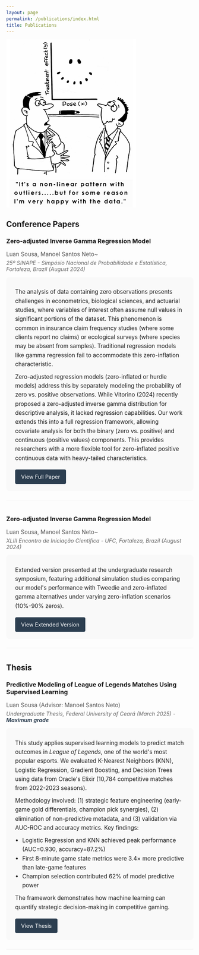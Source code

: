 ```yaml
---
layout: page
permalink: /publications/index.html
title: Publications
---
```


![](/images/Outliers.png)

## Conference Papers

<div class="publication">
  <h3>Zero-adjusted Inverse Gamma Regression Model</h3>
  <div class="authors">Luan Sousa, Manoel Santos Neto~</div>
  <div class="venue">25º SINAPE - Simpósio Nacional de Probabilidade e Estatística, Fortaleza, Brazil (August 2024)</div>
  <div class="summary">
    <p>The analysis of data containing zero observations presents challenges in econometrics, biological sciences, and actuarial studies, where variables of interest often assume null values in significant portions of the dataset. This phenomenon is common in insurance claim frequency studies (where some clients report no claims) or ecological surveys (where species may be absent from samples). Traditional regression models like gamma regression fail to accommodate this zero-inflation characteristic.</p>
    <p>Zero-adjusted regression models (zero-inflated or hurdle models) address this by separately modeling the probability of zero vs. positive observations. While Vitorino (2024) recently proposed a zero-adjusted inverse gamma distribution for descriptive analysis, it lacked regression capabilities. Our work extends this into a full regression framework, allowing covariate analysis for both the binary (zero vs. positive) and continuous (positive values) components. This provides researchers with a more flexible tool for zero-inflated positive continuous data with heavy-tailed characteristics.</p>
    <a href="/mypaper/poster/Artigo_ZAIGA.pdf" class="pdf-button">View Full Paper</a>
  </div>
</div>

<div class="publication">
  <h3>Zero-adjusted Inverse Gamma Regression Model</h3>
  <div class="authors">Luan Sousa, Manoel Santos Neto~</div>
  <div class="venue">XLIII Encontro de Iniciação Científica - UFC, Fortaleza, Brazil (August 2024)</div>
  <div class="summary">
    <p>Extended version presented at the undergraduate research symposium, featuring additional simulation studies comparing our model's performance with Tweedie and zero-inflated gamma alternatives under varying zero-inflation scenarios (10%-90% zeros).</p>
    <a href="/mypaper/poster/Poster_n2.pdf" class="pdf-button">View Extended Version</a>
  </div>
</div>

## Thesis

<div class="publication">
  <h3>Predictive Modeling of League of Legends Matches Using Supervised Learning</h3>
  <div class="authors">Luan Sousa (Advisor: Manoel Santos Neto)</div>
  <div class="venue">Undergraduate Thesis, Federal University of Ceará (March 2025) - <strong>Maximum grade</strong></div>
  <div class="summary">
    <p>This study applies supervised learning models to predict match outcomes in <em>League of Legends</em>, one of the world's most popular esports. We evaluated K-Nearest Neighbors (KNN), Logistic Regression, Gradient Boosting, and Decision Trees using data from Oracle's Elixir (10,784 competitive matches from 2022-2023 seasons).</p>
    <p>Methodology involved: (1) strategic feature engineering (early-game gold differentials, champion pick synergies), (2) elimination of non-predictive metadata, and (3) validation via AUC-ROC and accuracy metrics. Key findings:</p>
    <ul>
      <li>Logistic Regression and KNN achieved peak performance (AUC=0.930, accuracy=87.2%)</li>
      <li>First 8-minute game state metrics were 3.4× more predictive than late-game features</li>
      <li>Champion selection contributed 62% of model predictive power</li>
    </ul>
    <p>The framework demonstrates how machine learning can quantify strategic decision-making in competitive gaming.</p>
    <a href="/mypaper/thesis/LuanSousa_Thesis.pdf" class="pdf-button">View Thesis</a>
  </div>
</div>

<style>
  .publication {
    margin-bottom: 2.5rem;
    padding-bottom: 1.5rem;
    border-bottom: 1px solid #eee;
  }
  .authors {
    color: #555;
    font-size: 0.95rem;
    margin: 0.3rem 0;
  }
  .venue {
    color: #666;
    font-size: 0.9rem;
    font-style: italic;
    margin-bottom: 0.8rem;
  }
  .summary {
    background: #f9f9f9;
    padding: 1.2rem 1.5rem;
    border-radius: 8px;
    font-size: 0.95rem;
    line-height: 1.6;
  }
  .summary p, .summary ul {
    margin: 0.6rem 0;
  }
  .summary ul {
    padding-left: 1.2rem;
  }
  strong {
    color: #2c3e50;
  }
  .pdf-button {
    display: inline-block;
    background: #2c3e50;
    color: white;
    padding: 0.5rem 1rem;
    border-radius: 4px;
    font-size: 0.9rem;
    margin-top: 0.5rem;
    text-decoration: none;
    transition: background 0.2s ease;
  }
  .pdf-button:hover {
    background: #b2c1cf;
  }
</style>
